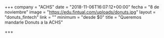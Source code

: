 +++
company = "ACHS"
date = "2018-11-06T16:07:12+00:00"
fecha = "8 de noviembre"
image = "https://edu.fintual.com/uploads/donuts.jpg"
layout = "donuts_fintech"
link = ""
minimum = "desde $0"
title = "Queremos mandarle Donuts a la ACHS"

+++

